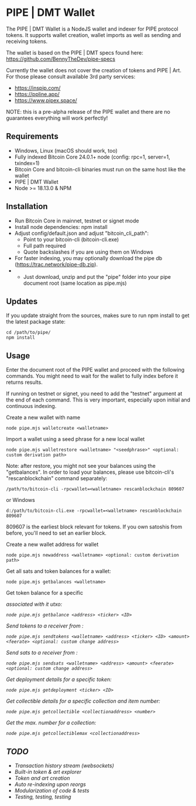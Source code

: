 # PIPE | DMT Wallet

The PIPE | DMT Wallet is a NodeJS wallet and indexer for PIPE protocol tokens.  It supports wallet creation, wallet imports as well as sending and receiving tokens.

The wallet is based on the PIPE | DMT specs found here: https://github.com/BennyTheDev/pipe-specs

Currently the wallet does not cover the creation of tokens and PIPE | Art. For those please consult available 3rd party services:

- https://inspip.com/
- https://ppline.app/
- https://www.pipex.space/

NOTE: this is a pre-alpha release of the PIPE wallet and there are no guarantees everything will work perfectly!

## Requirements

- Windows, Linux (macOS should work, too)
- Fully indexed Bitcoin Core 24.0.1+ node (config: rpc=1, server=1, txindex=1)
- Bitcoin Core and bitcoin-cli binaries must run on the same host like the wallet
- PIPE | DMT Wallet
- Node >= 18.13.0 & NPM

## Installation

- Run Bitcoin Core in mainnet, testnet or signet mode
- Install node dependencies: npm install
- Adjust config/default.json and adjust "bitcoin_cli_path":
  - Point to your bitcoin-cli (bitcoin-cli.exe)
  - Full path required
  - Quote backslashes if you are using them on Windows
- For faster indexing, you may optionally download the pipe db (https://trac.network/pipe-db.zip).
- - Just download, unzip and put the "pipe" folder into your pipe document root (same location as pipe.mjs)

## Updates

If you update straight from the sources, makes sure to run npm install to get the latest package state:

```
cd /path/to/pipe/
npm install
```

## Usage

Enter the document root of the PIPE wallet and proceed with the following commands.
You might need to wait for the wallet to fully index before it returns results. 

If running on testnet or signet, you need to add the "testnet" argument at the end of each command. This is very important, especially upon initial and continuous indexing.


Create a new wallet with name <walletname>
```
node pipe.mjs walletcreate <walletname>
```

Import a wallet using a seed phrase for a new local wallet <walletname>
```
node pipe.mjs walletrestore <walletname> "<seedphrase>" <optional: custom derivation path>
```

Note: after restore, you might not see your balances using the "getbalances".
In order to load your balances, please use bitcoin-cli's "rescanblockchain" command separately:

```
/path/to/bitcoin-cli -rpcwallet=<walletname> rescanblockchain 809607
```

or Windows
```
d:/path/to/bitcoin-cli.exe -rpcwallet=<walletname> rescanblockchain 809607
```
809607 is the earliest block relevant for tokens. If you own satoshis from before, you'll need to set an earlier block.

Create a new wallet address for wallet <walletname>
```
node pipe.mjs newaddress <walletname> <optional: custom derivation path>
```

Get all sats and token balances for a wallet:
``` 
node pipe.mjs getbalances <walletname>
```

Get token balance for a specific <address> associated with it utxo:
``` 
node pipe.mjs getbalance <address> <ticker> <ID>
```

Send tokens to a receiver from <walletname>:
``` 
node pipe.mjs sendtokens <walletname> <address> <ticker> <ID> <amount> <feerate> <optional: custom change address>
```

Send sats to a receiver from <walletname>:
``` 
node pipe.mjs sendsats <walletname> <address> <amount> <feerate> <optional: custom change address>
```

Get deployment details for a specific token:
``` 
node pipe.mjs getdeployment <ticker> <ID>
```

Get collectible details for a specific collection and item number:
``` 
node pipe.mjs getcollectible <collectionaddress> <number>
```

Get the max. number for a collection:
``` 
node pipe.mjs getcollectiblemax <collectionaddress>
```

## TODO

- Transaction history stream (websockets)
- Built-in token & art explorer
- Token and art creation
- Auto re-indexing upon reorgs
- Modularization of code & tests
- Testing, testing, testing
